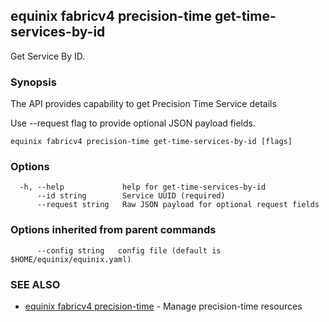 ## equinix fabricv4 precision-time get-time-services-by-id

Get Service By ID.

### Synopsis

The API provides capability to get Precision Time Service details

Use --request flag to provide optional JSON payload fields.

```
equinix fabricv4 precision-time get-time-services-by-id [flags]
```

### Options

```
  -h, --help             help for get-time-services-by-id
      --id string        Service UUID (required)
      --request string   Raw JSON payload for optional request fields
```

### Options inherited from parent commands

```
      --config string   config file (default is $HOME/equinix/equinix.yaml)
```

### SEE ALSO

* [equinix fabricv4 precision-time](equinix_fabricv4_precision-time.md)	 - Manage precision-time resources

